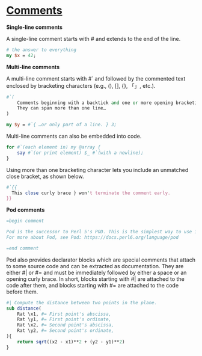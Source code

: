 [1]: https://rosettacode.org/wiki/Comments

# [Comments][1]





**Single-line comments**



A single-line comment starts with # and extends to the end of the line.

```perl
# the answer to everything
my $x = 42;
```


**Multi-line comments**



A multi-line comment starts with #\` and followed by the commented text enclosed by bracketing characters (e.g., (), [], {}, 「」, etc.).

```perl
#`( 
    Comments beginning with a backtick and one or more opening bracketing characters are embedded comments.
    They can span more than one line…
)

my $y = #`{ …or only part of a line. } 3;
```


Multi-line comments can also be embedded into code.

```perl
for #`(each element in) my @array {
    say #`(or print element) $_ #`(with a newline);
}
```


Using more than one bracketing character lets you include an unmatched close bracket, as shown below.

```perl
#`{{
  This close curly brace } won't terminate the comment early.
}}
```


**Pod comments**

```perl
=begin comment

Pod is the successor to Perl 5's POD. This is the simplest way to use it for multi-line comments.
For more about Pod, see Pod: https://docs.perl6.org/language/pod

=end comment
```


Pod also provides declarator blocks which are special comments that attach to some source code and can be extracted as documentation. They are either #| or #= and must be immediately followed by either a space or an opening curly brace. In short, blocks starting with #| are attached to the code after them, and blocks starting with #= are attached to the code before them.

```perl
#| Compute the distance between two points in the plane.
sub distance(
    Rat \x1, #= First point's abscissa,
    Rat \y1, #= First point's ordinate, 
    Rat \x2, #= Second point's abscissa, 
    Rat \y2, #= Second point's ordinate, 
){
    return sqrt((x2 - x1)**2 + (y2 - y1)**2)
}
```
